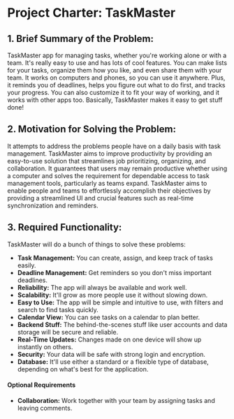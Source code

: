 # Project Charter: TaskMaster

## 1. Brief Summary of the Problem:
TaskMaster app for managing tasks, whether you're working alone or with a team. It's really easy to use and has lots of cool features. You can make lists for your tasks, organize them how you like, and even share them with your team. It works on computers and phones, so you can use it anywhere. Plus, it reminds you of deadlines, helps you figure out what to do first, and tracks your progress. You can also customize it to fit your way of working, and it works with other apps too. Basically, TaskMaster makes it easy to get stuff done!

## 2. Motivation for Solving the Problem:
It attempts to address the problems people have on a daily basis with task management. TaskMaster aims to improve productivity by providing an easy-to-use solution that streamlines job prioritizing, organizing, and collaboration. It guarantees that users may remain productive whether using a computer and solves the requirement for dependable access to task management tools, particularly as teams expand. TaskMaster aims to enable people and teams to effortlessly accomplish their objectives by providing a streamlined UI and crucial features such as real-time synchronization and reminders.

## 3. Required Functionality:
TaskMaster will do a bunch of things to solve these problems:

- **Task Management:** You can create, assign, and keep track of tasks easily.
- **Deadline Management:** Get reminders so you don't miss important deadlines.
- **Reliability:** The app will always be available and work well.
- **Scalability:** It'll grow as more people use it without slowing down.
- **Easy to Use:** The app will be simple and intuitive to use, with filters and search to find tasks quickly.
- **Calendar View:** You can see tasks on a calendar to plan better.
- **Backend Stuff:** The behind-the-scenes stuff like user accounts and data storage will be secure and reliable.
- **Real-Time Updates:** Changes made on one device will show up instantly on others.
- **Security:** Your data will be safe with strong login and encryption.
- **Database:** It'll use either a standard or a flexible type of database, depending on what's best for the application.
#### Optional Requirements
- **Collaboration:** Work together with your team by assigning tasks and leaving comments.
